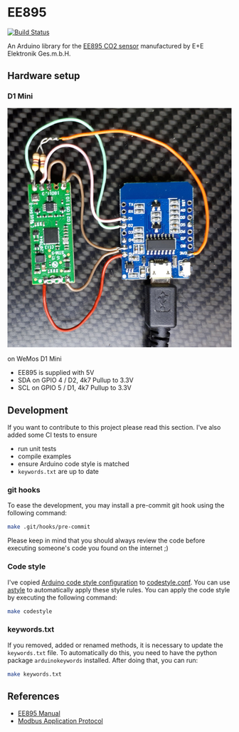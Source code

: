 # EE895
[![Build Status](https://travis-ci.org/jalr/EE895.svg?branch=master)](https://travis-ci.org/jalr/EE895)

An Arduino library for the [EE895 CO2 sensor](https://www.epluse.com/en/products/co2-measurement/co2-sensor/ee895/) manufactured by E+E Elektronik Ges.m.b.H.

## Hardware setup

### D1 Mini
![D1 Mini connections](docs/connections-d1mini.jpg)

on WeMos D1 Mini
* EE895 is supplied with 5V
* SDA on GPIO 4 / D2, 4k7 Pullup to 3.3V
* SCL on GPIO 5 / D1, 4k7 Pullup to 3.3V

## Development
If you want to contribute to this project please read this section. I've also added some CI tests to ensure
* run unit tests
* compile examples
* ensure Arduino code style is matched
* `keywords.txt` are up to date

### git hooks
To ease the development, you may install a pre-commit git hook using the following command:

```bash
make .git/hooks/pre-commit
```

Please keep in mind that you should always review the code before executing someone's code you found on the internet ;)

### Code style
I've copied [Arduino code style configuration](https://raw.githubusercontent.com/arduino/Arduino/1.8.13/build/shared/examples_formatter.conf) to [codestyle.conf](codestyle.conf). You can use [astyle](http://astyle.sourceforge.net/) to automatically apply these style rules. You can apply the code style by executing the following command:
```bash
make codestyle
```

### keywords.txt
If you removed, added or renamed methods, it is necessary to update the `keywords.txt` file. To automatically do this, you need to have the python package `arduinokeywords` installed. After doing that, you can run:
```bash
make keywords.txt
```

## References
* [EE895 Manual](https://www.epluse.com/fileadmin/data/product/ee895/BA_EE895.pdf)
* [Modbus Application Protocol](https://modbus.org/docs/Modbus_Application_Protocol_V1_1b3.pdf)
